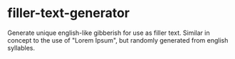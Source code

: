 # filler-text-generator
Generate unique english-like gibberish for use as filler text. Similar in concept to the use of "Lorem Ipsum", but randomly generated from english syllables.
